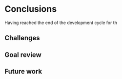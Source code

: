 Conclusions
=======

Having reached the end of the development cycle for th

Challenges
------

Goal review
------

Future work
------